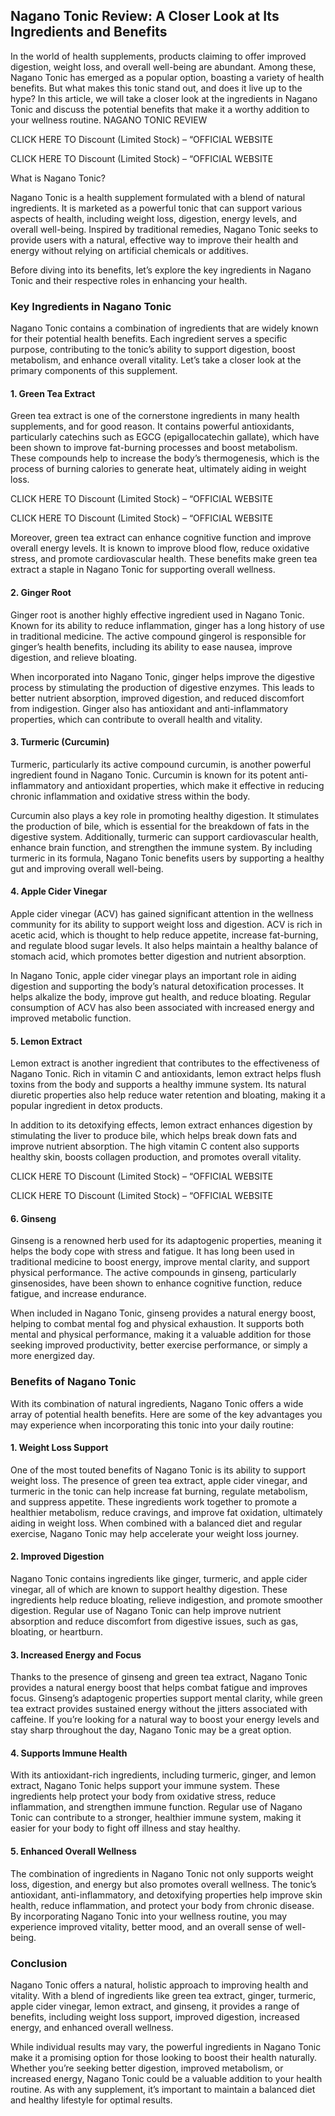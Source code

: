 ## Nagano Tonic Review: A Closer Look at Its Ingredients and Benefits

In the world of health supplements, products claiming to offer improved digestion, weight loss, and overall well-being are abundant. Among these, Nagano Tonic has emerged as a popular option, boasting a variety of health benefits. But what makes this tonic stand out, and does it live up to the hype? In this article, we will take a closer look at the ingredients in Nagano Tonic and discuss the potential benefits that make it a worthy addition to your wellness routine. NAGANO TONIC REVIEW

 
CLICK HERE TO Discount (Limited Stock) – “OFFICIAL WEBSITE

CLICK HERE TO Discount (Limited Stock) – “OFFICIAL WEBSITE

 
What is Nagano Tonic?

Nagano Tonic is a health supplement formulated with a blend of natural ingredients. It is marketed as a powerful tonic that can support various aspects of health, including weight loss, digestion, energy levels, and overall well-being. Inspired by traditional remedies, Nagano Tonic seeks to provide users with a natural, effective way to improve their health and energy without relying on artificial chemicals or additives.

Before diving into its benefits, let&rsquo;s explore the key ingredients in Nagano Tonic and their respective roles in enhancing your health.

<h3>Key Ingredients in Nagano Tonic</h3>

Nagano Tonic contains a combination of ingredients that are widely known for their potential health benefits. Each ingredient serves a specific purpose, contributing to the tonic&rsquo;s ability to support digestion, boost metabolism, and enhance overall vitality. Let&rsquo;s take a closer look at the primary components of this supplement.

<h4>1. Green Tea Extract</h4>

Green tea extract is one of the cornerstone ingredients in many health supplements, and for good reason. It contains powerful antioxidants, particularly catechins such as EGCG (epigallocatechin gallate), which have been shown to improve fat-burning processes and boost metabolism. These compounds help to increase the body&rsquo;s thermogenesis, which is the process of burning calories to generate heat, ultimately aiding in weight loss.

CLICK HERE TO Discount (Limited Stock) – “OFFICIAL WEBSITE

CLICK HERE TO Discount (Limited Stock) – “OFFICIAL WEBSITE

Moreover, green tea extract can enhance cognitive function and improve overall energy levels. It is known to improve blood flow, reduce oxidative stress, and promote cardiovascular health. These benefits make green tea extract a staple in Nagano Tonic for supporting overall wellness.

<h4>2. Ginger Root</h4>

Ginger root is another highly effective ingredient used in Nagano Tonic. Known for its ability to reduce inflammation, ginger has a long history of use in traditional medicine. The active compound gingerol is responsible for ginger&rsquo;s health benefits, including its ability to ease nausea, improve digestion, and relieve bloating.

When incorporated into Nagano Tonic, ginger helps improve the digestive process by stimulating the production of digestive enzymes. This leads to better nutrient absorption, improved digestion, and reduced discomfort from indigestion. Ginger also has antioxidant and anti-inflammatory properties, which can contribute to overall health and vitality.

<h4>3. Turmeric (Curcumin)</h4>

Turmeric, particularly its active compound curcumin, is another powerful ingredient found in Nagano Tonic. Curcumin is known for its potent anti-inflammatory and antioxidant properties, which make it effective in reducing chronic inflammation and oxidative stress within the body.

Curcumin also plays a key role in promoting healthy digestion. It stimulates the production of bile, which is essential for the breakdown of fats in the digestive system. Additionally, turmeric can support cardiovascular health, enhance brain function, and strengthen the immune system. By including turmeric in its formula, Nagano Tonic benefits users by supporting a healthy gut and improving overall well-being.

<h4>4. Apple Cider Vinegar</h4>

Apple cider vinegar (ACV) has gained significant attention in the wellness community for its ability to support weight loss and digestion. ACV is rich in acetic acid, which is thought to help reduce appetite, increase fat-burning, and regulate blood sugar levels. It also helps maintain a healthy balance of stomach acid, which promotes better digestion and nutrient absorption.

In Nagano Tonic, apple cider vinegar plays an important role in aiding digestion and supporting the body&rsquo;s natural detoxification processes. It helps alkalize the body, improve gut health, and reduce bloating. Regular consumption of ACV has also been associated with increased energy and improved metabolic function.

<h4>5. Lemon Extract</h4>

Lemon extract is another ingredient that contributes to the effectiveness of Nagano Tonic. Rich in vitamin C and antioxidants, lemon extract helps flush toxins from the body and supports a healthy immune system. Its natural diuretic properties also help reduce water retention and bloating, making it a popular ingredient in detox products.

In addition to its detoxifying effects, lemon extract enhances digestion by stimulating the liver to produce bile, which helps break down fats and improve nutrient absorption. The high vitamin C content also supports healthy skin, boosts collagen production, and promotes overall vitality.

CLICK HERE TO Discount (Limited Stock) – “OFFICIAL WEBSITE

CLICK HERE TO Discount (Limited Stock) – “OFFICIAL WEBSITE

<h4>6. Ginseng</h4>

Ginseng is a renowned herb used for its adaptogenic properties, meaning it helps the body cope with stress and fatigue. It has long been used in traditional medicine to boost energy, improve mental clarity, and support physical performance. The active compounds in ginseng, particularly ginsenosides, have been shown to enhance cognitive function, reduce fatigue, and increase endurance.

When included in Nagano Tonic, ginseng provides a natural energy boost, helping to combat mental fog and physical exhaustion. It supports both mental and physical performance, making it a valuable addition for those seeking improved productivity, better exercise performance, or simply a more energized day.

<h3>Benefits of Nagano Tonic</h3>

With its combination of natural ingredients, Nagano Tonic offers a wide array of potential health benefits. Here are some of the key advantages you may experience when incorporating this tonic into your daily routine:

<h4>1. Weight Loss Support</h4>

One of the most touted benefits of Nagano Tonic is its ability to support weight loss. The presence of green tea extract, apple cider vinegar, and turmeric in the tonic can help increase fat burning, regulate metabolism, and suppress appetite. These ingredients work together to promote a healthier metabolism, reduce cravings, and improve fat oxidation, ultimately aiding in weight loss. When combined with a balanced diet and regular exercise, Nagano Tonic may help accelerate your weight loss journey.

<h4>2. Improved Digestion</h4>

Nagano Tonic contains ingredients like ginger, turmeric, and apple cider vinegar, all of which are known to support healthy digestion. These ingredients help reduce bloating, relieve indigestion, and promote smoother digestion. Regular use of Nagano Tonic can help improve nutrient absorption and reduce discomfort from digestive issues, such as gas, bloating, or heartburn.

<h4>3. Increased Energy and Focus</h4>

Thanks to the presence of ginseng and green tea extract, Nagano Tonic provides a natural energy boost that helps combat fatigue and improves focus. Ginseng&rsquo;s adaptogenic properties support mental clarity, while green tea extract provides sustained energy without the jitters associated with caffeine. If you&rsquo;re looking for a natural way to boost your energy levels and stay sharp throughout the day, Nagano Tonic may be a great option.

<h4>4. Supports Immune Health</h4>

With its antioxidant-rich ingredients, including turmeric, ginger, and lemon extract, Nagano Tonic helps support your immune system. These ingredients help protect your body from oxidative stress, reduce inflammation, and strengthen immune function. Regular use of Nagano Tonic can contribute to a stronger, healthier immune system, making it easier for your body to fight off illness and stay healthy.

<h4>5. Enhanced Overall Wellness</h4>

The combination of ingredients in Nagano Tonic not only supports weight loss, digestion, and energy but also promotes overall wellness. The tonic&rsquo;s antioxidant, anti-inflammatory, and detoxifying properties help improve skin health, reduce inflammation, and protect your body from chronic disease. By incorporating Nagano Tonic into your wellness routine, you may experience improved vitality, better mood, and an overall sense of well-being.

<h3>Conclusion</h3>

Nagano Tonic offers a natural, holistic approach to improving health and vitality. With a blend of ingredients like green tea extract, ginger, turmeric, apple cider vinegar, lemon extract, and ginseng, it provides a range of benefits, including weight loss support, improved digestion, increased energy, and enhanced overall wellness.

While individual results may vary, the powerful ingredients in Nagano Tonic make it a promising option for those looking to boost their health naturally. Whether you&rsquo;re seeking better digestion, improved metabolism, or increased energy, Nagano Tonic could be a valuable addition to your health routine. As with any supplement, it&rsquo;s important to maintain a balanced diet and healthy lifestyle for optimal results.
